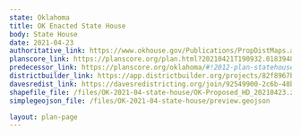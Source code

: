 ```yaml
---
state: Oklahoma
title: OK Enacted State House
body: State House
date: 2021-04-23
authoritative_link: https://www.okhouse.gov/Publications/PropDistMaps.aspx
planscore_link: https://planscore.org/plan.html?20210421T190932.018394874Z
predecessor_link: https://planscore.org/oklahoma/#!2012-plan-statehouse-eg
districtbuilder_link: https://app.districtbuilder.org/projects/82f8967b-d01a-4abf-922c-e9bf4741376e
davesredist_link: https://davesredistricting.org/join/92549900-2c6b-48b0-bb5d-fb9fbe5cb685
shapefile_file: /files/OK-2021-04-state-house/OK-Proposed_HD_20210423.zip
simplegeojson_file: /files/OK-2021-04-state-house/preview.geojson

layout: plan-page
---
```

